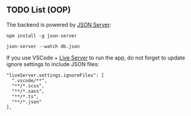 ## TODO List (OOP)

The backend is powered by [JSON Server](https://github.com/typicode/json-server):

```
npm install -g json-server

json-server --watch db.json
```

If you use VSCode + [Live Server](https://marketplace.visualstudio.com/items?itemName=ritwickdey.LiveServer) to run the app, do not forget to update ignore settings to include JSON files:

```
"liveServer.settings.ignoreFiles": [
  ".vscode/**",
  "**/*.scss",
  "**/*.sass",
  "**/*.ts",
  "**/*.json"
],
```
